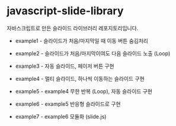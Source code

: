 # javascript-slide-library
자바스크립트로 만든 슬라이드 라이브러리 레포지토리입니다.

- example1 - 슬라이드가 처음/마지막일 때 이동 버튼 숨김처리

- example2 - 슬라이드가 처음/마지막이여도 다음 슬라이드 노출 (Loop)
- example3 - 자동 슬라이드, 페이저 버튼 구현
- example4 - 멀티 슬라이드, 하나씩 이동하는 슬라이드 구현
- example5 - example4 무한 반복 (Loop), 자동 슬라이드 구현
- example6 - example5 반응형 슬라이드로 구현
- example7 - example6 모듈화 (slide.js)

